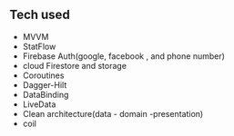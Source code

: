 ## Tech used
-   MVVM
-   StatFlow
- Firebase Auth(google, facebook , and phone number)
- cloud Firestore and storage
-   Coroutines
-   Dagger-Hilt
-   DataBinding
-   LiveData
-   Clean architecture(data - domain -presentation)
- coil
